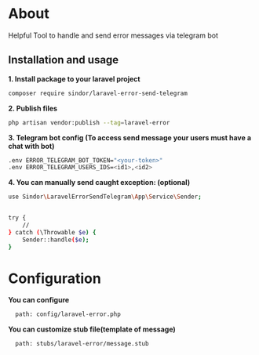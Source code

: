 # About

Helpful Tool to handle and send error messages via telegram bot

## Installation and usage

**1. Install package to your laravel project**

```bash
composer require sindor/laravel-error-send-telegram
```
**2. Publish files**

```bash
php artisan vendor:publish --tag=laravel-error
```
**3. Telegram bot config (To access send message your users must have a chat with bot)**

```bash
.env ERROR_TELEGRAM_BOT_TOKEN="<your-token>"
.env ERROR_TELEGRAM_USERS_IDS=<id1>,<id2>
```
**4. You can manually send caught exception: (optional)**

```bash
use Sindor\LaravelErrorSendTelegram\App\Service\Sender;


try {
    //
} catch (\Throwable $e) {
    Sender::handle($e);
}
```

# Configuration

**You can configure**

```bash
  path: config/laravel-error.php
```

**You can customize stub file(template of message)**

```bash
  path: stubs/laravel-error/message.stub
```
